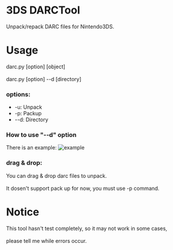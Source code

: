 # 3DS DARCTool
Unpack/repack DARC files for Nintendo3DS.

# Usage
darc.py [option] [object]</br>  
darc.py [option] --d [directory]
### options:
* -u: Unpack</br>  
* -p: Packup</br>  
* --d: Directory</br>  
### How to use "--d" option
There is an example:
![example](http://imglf1.ph.126.net/AmNtRyKlwlwB6SGC60Y-HA==/2198601043187989225.jpg)
### drag & drop:</br>  
You can drag & drop darc files to unpack. </br>  
It dosen't support pack up for now, you must use -p command.

# Notice
This tool hasn't test completely, so it may not work in some cases,</br>  
please tell me while errors occur.